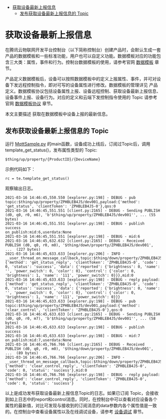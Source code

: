 * [获取设备最新上报信息](#获取设备最新上报信息)
  * [发布获取设备最新上报信息的 Topic ](#发布获取设备最新上报信息的-Topic)

# 获取设备最新上报信息

在腾讯云物联网开发平台控制台（以下简称控制台）创建产品时，会默认生成一套产品的数据模板和一些标准功能，用户也可以自定义功能。数据模板对应的功能包含三大类：属性，事件和行为。控制台数据模板的使用，请参考官网 [数据模板](https://cloud.tencent.com/document/product/1081/44921) 章节。

产品定义数据模板后，设备可以按照数据模板中的定义上报属性、事件，并可对设备下发远程控制指令，即对可写的设备属性进行修改。数据模板的管理详见 产品定义。数据模板协议包括设备属性上报、设备远程控制、获取设备最新上报信息、设备事件上报、设备行为。对应的定义和云端下发控制指令使用的 Topic 请参考官网 [数据模板协议](https://cloud.tencent.com/document/product/1081/34916) 章节。

本文主要描述 获取在数据模板中设备上报的最新信息。

## 发布获取设备最新上报信息的 Topic 

运行 [MqttSample.py](../sample/MqttSample.py) 的main函数，设备成功上线后，订阅过Topic后，调用template_get_status()，发布属性类型的 Topic:

`$thing/up/property/{ProductID}/{DeviceName}`

示例代码如下：

```
rc = te.template_get_status()
```

观察输出日志。

```
2021-03-16 14:46:45,550.550 [explorer.py:198] - DEBUG - pub topic:$thing/up/property/ZPHBLEB4J5/dev001,payload:{'method': 'get_status', 'clientToken': 'ZPHBLEB4J5-0'},qos:0
2021-03-16 14:46:45,551.551 [client.py:2165] - DEBUG - Sending PUBLISH (d0, q0, r0, m6), 'b'$thing/up/property/ZPHBLEB4J5/dev001'', ... (55 bytes)
2021-03-16 14:46:45,551.551 [explorer.py:198] - DEBUG - publish success
on_publish:mid:6,userdata:None
2021-03-16 14:46:45,551.551 [explorer.py:198] - DEBUG - mid:6
2021-03-16 14:46:45,632.632 [client.py:2165] - DEBUG - Received PUBLISH (d0, q0, r0, m0), '$thing/down/property/ZPHBLEB4J5/dev001', ...  (227 bytes)
2021-03-16 14:46:45,633.633 [explorer.py:206] - INFO - __user_thread_on_message_callback,topic:$thing/down/property/ZPHBLEB4J5/dev001,payload:{'method': 'get_status_reply', 'clientToken': 'ZPHBLEB4J5-0', 'code': 0, 'status': 'success', 'data': {'reported': {'brightness': 0, 'name': '', 'power_switch': 0, 'color': 0}, 'control': {'color': 0, 'brightness': 1, 'name': '111', 'power_switch': 0}}},mid:0
2021-03-16 14:46:45,633.633 [explorer.py:198] - DEBUG - reply payload:{'method': 'get_status_reply', 'clientToken': 'ZPHBLEB4J5-0', 'code': 0, 'status': 'success', 'data': {'reported': {'brightness': 0, 'name': '', 'power_switch': 0, 'color': 0}, 'control': {'color': 0, 'brightness': 1, 'name': '111', 'power_switch': 0}}}
2021-03-16 14:46:45,633.633 [explorer.py:198] - DEBUG - pub topic:$thing/up/property/ZPHBLEB4J5/dev001,payload:{'method': 'clear_control', 'clientToken': 'ZPHBLEB4J5-0'},qos:0
2021-03-16 14:46:45,633.633 [client.py:2165] - DEBUG - Sending PUBLISH (d0, q0, r0, m7), 'b'$thing/up/property/ZPHBLEB4J5/dev001'', ... (58 bytes)
2021-03-16 14:46:45,633.633 [explorer.py:198] - DEBUG - publish success
2021-03-16 14:46:45,633.633 [explorer.py:198] - DEBUG - mid:7
on_publish:mid:7,userdata:None
2021-03-16 14:46:45,766.766 [client.py:2165] - DEBUG - Received PUBLISH (d0, q0, r0, m0), '$thing/down/property/ZPHBLEB4J5/dev001', ...  (89 bytes)
2021-03-16 14:46:45,766.766 [explorer.py:206] - INFO - __user_thread_on_message_callback,topic:$thing/down/property/ZPHBLEB4J5/dev001,payload:{'method': 'clear_control_reply', 'clientToken': 'ZPHBLEB4J5-0', 'code': 0, 'status': 'success'},mid:0
2021-03-16 14:46:45,766.766 [explorer.py:198] - DEBUG - reply payload:{'method': 'clear_control_reply', 'clientToken': 'ZPHBLEB4J5-0', 'code': 0, 'status': 'success'}
```
以上是成功发布获取设备最新上报信息Topic的日志。如果已订阅 Topic，会接收到如上日志中的report和control消息。同时，在控制台中可以查看对应设备各个属性的最新值，对比可发现与接收到的订阅消息的data参数内各个属性值是一致的。在控制台中查看设备属性以及在线调试设备，请参考 [设备调试](https://cloud.tencent.com/document/product/1081/34741) 章节。

